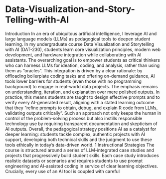 # Data-Visualization-and-Story-Telling-with-AI

Introduction
In an era of ubiquitous artificial intelligence, I leverage AI and large language models (LLMs) as
pedagogical tools to deepen student learning. In my undergraduate course Data Visualization and
Storytelling with AI (DAT-230), students learn core visualization principles, modern web development,
and hardware integration while collaborating with AI assistants. The overarching goal is to
empower students as critical thinkers who can harness LLMs for ideation, coding, and analysis,
rather than using them as “oracles”. This integration is driven by a clear rationale: by offloading
boilerplate coding tasks and offering on-demand guidance, AI tools lower barriers for students
(even those with no programming background) to engage in real-world data projects. The emphasis
remains on understanding, iteration, and explanation over mere polished outputs. In practice,
this means students are taught to design effective prompts and to verify every AI-generated result,
aligning with a stated learning outcome that they “refine prompts to obtain, debug, and explain
R code from LLMs, validating outputs critically”. Such an approach not only keeps the human
in control of the problem-solving process but also instills responsible technology use by requiring
transparent documentation and skepticism of AI outputs. Overall, the pedagogical strategy positions
AI as a catalyst for deeper learning: students tackle complex, authentic projects with AI
support, developing both technical skills and the judgment to use these tools ethically in today’s
data-driven world.
1 Instructional Strategies
The course is structured around a series of LLM-integrated case studies and projects that progressively
build student skills. Each case study introduces realistic datasets or scenarios and requires
students to use prompt engineering and AI-assisted coding in service of clear learning objectives.
Crucially, every use of an AI tool is coupled with careful
